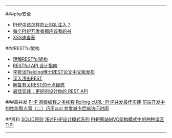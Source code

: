 ***
###php安全
* [PHP中该怎样防止SQL注入？](http://www.admin10000.com/document/4451.html)
* [每个PHP开发者都应该看的书](http://www.admin10000.com/document/4566.html)
* [XSS速查表](https://www.owasp.org/index.php/XSS_Filter_Evasion_Cheat_Sheet)

###RESTful架构
* [理解RESTful架构](http://www.ruanyifeng.com/blog/2011/09/restful.html)
* [RESTful API 设计指南](http://www.ruanyifeng.com/blog/2014/05/restful_api.html)
* [李锟谈Fielding博士REST论文中文版发布](http://www.infoq.com/cn/news/2007/07/dlee-fielding-rest)
* [深入浅出REST](http://www.infoq.com/cn/articles/rest-introduction)
* [解答有关REST的十点疑惑](http://www.infoq.com/cn/articles/tilkov-rest-doubts)
* [最佳实践：更好的设计你的 REST API](http://www.ibm.com/developerworks/cn/web/1103_chenyan_restapi/)

###高并发
[PHP 高级编程之多线程](http://netkiller.github.io/journal/thread.php.html)
[Rolling cURL: PHP并发最佳实践](http://www.searchtb.com/2012/06/rolling-curl-best-practices.html)
[前端开发中的性能那点事（二）巧用curl 并发减少后端访问时间](http://www.searchtb.com/2010/12/using-multicurl-to-improve-performance.html)

##资料
[SOLID原则](http://www.cnblogs.com/shanyou/archive/2009/09/21/1570716.html)
[浅述PHP设计模式系列](http://bardo.iteye.com/blog/891656)
[PHP网站MVC架构模式中的种种误区](http://bardo.iteye.com/blog/968423)
[TIPI](http://www.php-internals.com/book/)

***
